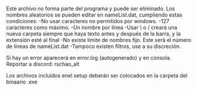 Este archivo no forma parte del programa y puede ser eliminado.
Los nombres aleatorios se pueden editar en nameList.dat, cumpliendo estas condiciones:
-No usar caracteres no permitidos por windows.
-127 caracteres como máximo.
-Un nombre por linea
-Usar \ o / creará una nueva carpeta siempre que haya texto antes y después de la barra, y la extensión esté al final
-No existe límite de nombres fijo. Este será el número de líneas de nameList.dat
-Tampoco existen filtros, use a su discreción.

Si hay un error aparecerá en error.log (autogenerado) y en consola. Reportar a discord: rschao_alt

Los archivos incluídos enel setup deberán ser colocados en la carpeta del binaario .exe
